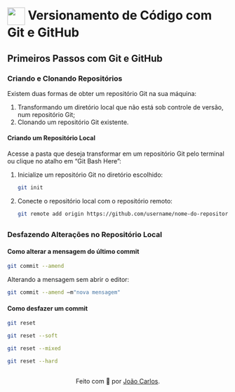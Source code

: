 <h1>
    <a href="https://javanoroeste.com.br/javanoroeste/">
     <img align="center" width="40px" src="https://javanoroeste.com.br/javanoroeste/javaday_riopreto/favicon.svg"></a>
    <span> Versionamento de Código com Git e GitHub</span>
</h1>

## Primeiros Passos com Git e GitHub

### Criando e Clonando Repositórios
Existem duas formas de obter um repositório Git na sua máquina:
1. Transformando um diretório local que não está sob controle de versão, num repositório Git;
2. Clonando um repositório Git existente.

#### Criando um Repositório Local
Acesse a pasta que deseja transformar em um repositório Git  pelo terminal ou clique no atalho em “Git Bash Here”:
1. Inicialize um repositório Git no diretório escolhido:
    ```bash
    git init
    ```
2. Conecte o repositório local com o repositório remoto:
    ```bash
    git remote add origin https://github.com/username/nome-do-repositorio.git
    ```
##

### Desfazendo Alterações no Repositório Local

#### Como alterar a mensagem do último commit
```bash
git commit --amend
```
Alterando a mensagem sem abrir o editor:  
```bash
git commit --amend –m"nova mensagem"
```

#### Como desfazer um commit
```bash
git reset
```
```bash
git reset --soft
```
```bash
git reset --mixed
```
```bash
git reset --hard
```

##
<div align="center">Feito com 💙 por <a href="https://github.com/jocarsbarsa">João Carlos</a>.</div>
